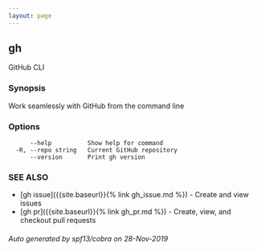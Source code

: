 ```yaml
---
layout: page
---
```


## gh

GitHub CLI

### Synopsis

Work seamlessly with GitHub from the command line

### Options

```
      --help          Show help for command
  -R, --repo string   Current GitHub repository
      --version       Print gh version
```

### SEE ALSO

* [gh issue]({{site.baseurl}}{% link gh_issue.md %})	 - Create and view issues
* [gh pr]({{site.baseurl}}{% link gh_pr.md %})	 - Create, view, and checkout pull requests

###### Auto generated by spf13/cobra on 28-Nov-2019
